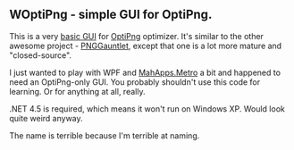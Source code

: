 ## WOptiPng - simple GUI for OptiPng. ##

This is a very [basic GUI](http://i.imgur.com/YvCeoW5.png) for [OptiPng](http://optipng.sourceforge.net/) optimizer. It's similar to the other awesome project - [PNGGauntlet](http://pnggauntlet.com/), except that one is a lot more mature and "closed-source". 

I just wanted to play with WPF and [MahApps.Metro](http://mahapps.com) a bit and happened to need an OptiPng-only GUI. You probably shouldn't use this code for learning. Or for anything at all, really.

.NET 4.5 is required, which means it won't run on Windows XP. Would look quite weird anyway.

The name is terrible because I'm terrible at naming.